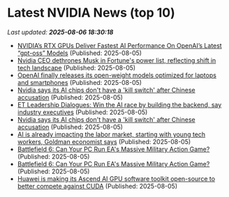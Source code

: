 # Latest NVIDIA News (top 10)
_Last updated: **2025-08-06 18:30:18**_

- [NVIDIA’s RTX GPUs Deliver Fastest AI Performance On OpenAI’s Latest “gpt-oss” Models](https://wccftech.com/nvidia-rtx-gpus-deliver-fastest-ai-performance-on-openai-latest-gpt-oss-models/) (Published: 2025-08-05)
- [Nvidia CEO dethrones Musk in Fortune's power list, reflecting shift in tech landscape](https://biztoc.com/x/dbb25177050e32cc) (Published: 2025-08-05)
- [OpenAI finally releases its open-weight models optimized for laptops and smartphones](https://www.neowin.net/news/openai-finally-releases-its-open-weight-models-optimized-for-laptops-and-smartphones/) (Published: 2025-08-05)
- [Nvidia says its AI chips don't have a 'kill switch' after Chinese accusation](https://biztoc.com/x/390965a270a30812) (Published: 2025-08-05)
- [ET Leadership Dialogues: Win the AI race by building the backend, say industry executives](https://economictimes.indiatimes.com/news/company/corporate-trends/et-leadership-dialogues-win-the-ai-race-by-building-the-backend-say-industry-executives/articleshow/123125549.cms) (Published: 2025-08-05)
- [Nvidia says its AI chips don't have a 'kill switch' after Chinese accusation](https://www.cnbc.com/2025/08/05/nvidia-ai-chips-no-kill-switch-h20.html) (Published: 2025-08-05)
- [AI is already impacting the labor market, starting with young tech workers, Goldman economist says](https://www.cnbc.com/2025/08/05/ai-labor-market-young-tech-workers-goldman-economist.html) (Published: 2025-08-05)
- [Battlefield 6: Can Your PC Run EA's Massive Military Action Game?](https://uk.pcmag.com/games/159424/battlefield-6-can-your-pc-run-eas-massive-military-action-game) (Published: 2025-08-05)
- [Battlefield 6: Can Your PC Run EA's Massive Military Action Game?](https://me.pcmag.com/en/games/31532/battlefield-6-can-your-pc-run-eas-massive-military-action-game) (Published: 2025-08-05)
- [Huawei is making its Ascend AI GPU software toolkit open-source to better compete against CUDA](https://www.tomshardware.com/tech-industry/artificial-intelligence/huawei-is-making-its-ascend-ai-gpu-software-toolkit-open-source-to-better-compete-against-cuda) (Published: 2025-08-05)
